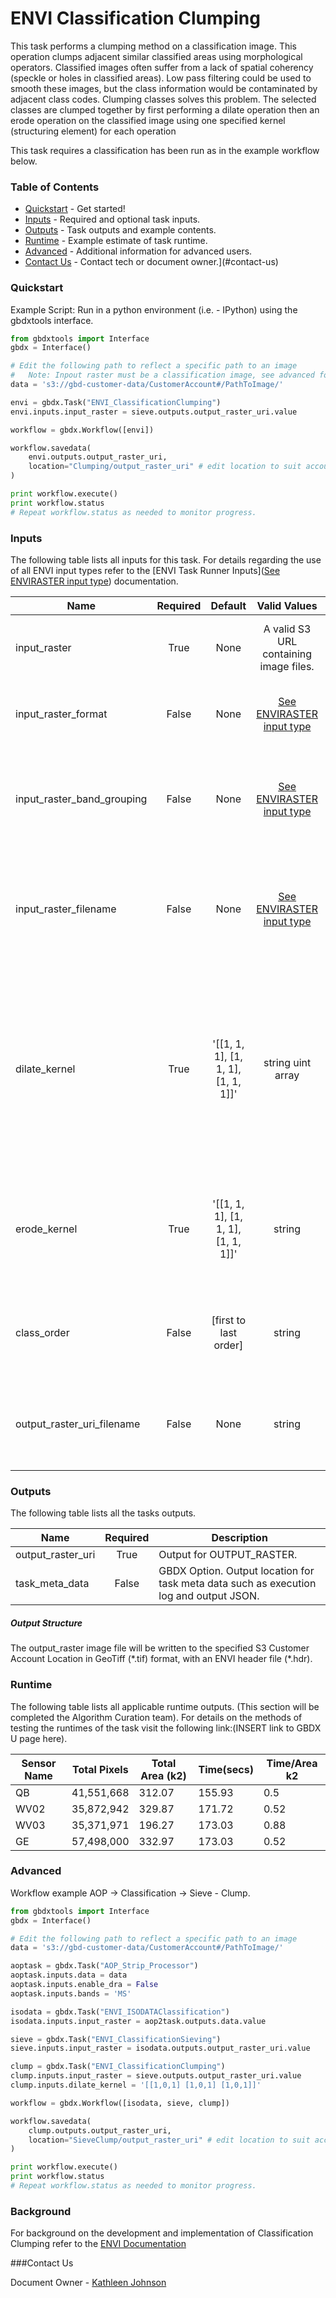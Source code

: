 # ENVI Classification Clumping

This task performs a clumping method on a classification image. This operation clumps adjacent similar classified areas using morphological operators. Classified images often suffer from a lack of spatial coherency (speckle or holes in classified areas). Low pass filtering could be used to smooth these images, but the class information would be contaminated by adjacent class codes. Clumping classes solves this problem. The selected classes are clumped together by first performing a dilate operation then an erode operation on the classified image using one specified kernel (structuring element) for each operation

This task requires a classification has been run as in the example workflow below. 



### Table of Contents

- [Quickstart](#quickstart) - Get started!
- [Inputs](#inputs) - Required and optional task inputs.
- [Outputs](#outputs) - Task outputs and example contents.
- [Runtime](#runtime) - Example estimate of task runtime.
- [Advanced](#advanced) - Additional information for advanced users.
- [Contact Us](#contact-us) - Contact tech or document owner.](#contact-us)



### Quickstart

Example Script: Run in a python environment (i.e. - IPython) using the gbdxtools interface.

```python
from gbdxtools import Interface
gbdx = Interface()

# Edit the following path to reflect a specific path to an image
#	Note: Inpout raster must be a classification image, see advanced for example
data = 's3://gbd-customer-data/CustomerAccount#/PathToImage/'

envi = gbdx.Task("ENVI_ClassificationClumping")
envi.inputs.input_raster = sieve.outputs.output_raster_uri.value

workflow = gbdx.Workflow([envi])

workflow.savedata(
    envi.outputs.output_raster_uri,
    location="Clumping/output_raster_uri" # edit location to suit account
)

print workflow.execute()
print workflow.status
# Repeat workflow.status as needed to monitor progress.
```

### Inputs

The following table lists all inputs for this task. For details regarding the use of all ENVI input types refer to the [ENVI Task Runner Inputs]([See ENVIRASTER input type](https://github.com/TDG-Platform/docs/blob/master/ENVI_Task_Runner_Inputs.md)) documentation.

| Name                       | Required |               Default               |               Valid Values               | Description                              |
| -------------------------- | :------: | :---------------------------------: | :--------------------------------------: | ---------------------------------------- |
| input_raster               |   True   |                None                 |  A valid S3 URL containing image files.  | Specify a raster from which to run the task. -- Value Type: ENVIRASTER |
| input_raster_format        |  False   |                None                 | [See ENVIRASTER input type](https://github.com/TDG-Platform/docs/blob/master/ENVI_Task_Runner_Inputs.md) | Provide the format of the image, for example: landsat-8. -- Value Type: STRING |
| input_raster_band_grouping |  False   |                None                 | [See ENVIRASTER input type](https://github.com/TDG-Platform/docs/blob/master/ENVI_Task_Runner_Inputs.md) | Provide the name of the band grouping to be used in the task, ie - panchromatic. -- Value Type: STRING |
| input_raster_filename      |  False   |                None                 | [See ENVIRASTER input type](https://github.com/TDG-Platform/docs/blob/master/ENVI_Task_Runner_Inputs.md) | Provide the explicit relative raster filename that ENVI will open. This overrides any file lookup in the task runner. -- Value Type: STRING |
| dilate_kernel              |   True   | '[[1, 1, 1], [1, 1, 1], [1, 1, 1]]' |            string uint array             | Specify 2D array of zeros and ones that represents the structuring element (kernel) used for a dilate operation.Dilation is a morphological operation that uses a structuring element to expand the shapes contained in the input image. -- Value Type: UINT[*, *] |
| erode_kernel               |   True   | '[[1, 1, 1], [1, 1, 1], [1, 1, 1]]' |                  string                  | Specify 2D array of zeros and ones that represents the structuring element (kernel) used for an erode operation. -- Value Type: UINT[*, *] |
| class_order                |  False   |        [first to last order]        |                  string                  | Specify the order of class names in which sieving is applied to the classification image. -- Value Type: STRING[*] |
| output_raster_uri_filename |  False   |                None                 |                  string                  | Specify a string with the fully-qualified path and filename for OUTPUT_RASTER. -- Value Type: STRING |

### Outputs

The following table lists all the tasks outputs.

| Name              | Required | Description                              |
| ----------------- | :------: | ---------------------------------------- |
| output_raster_uri |   True   | Output for OUTPUT_RASTER.                |
| task_meta_data    |  False   | GBDX Option. Output location for task meta data such as execution log and output JSON. |

##### Output Structure

The output_raster image file will be written to the specified S3 Customer Account Location in GeoTiff (\*.tif) format, with an ENVI header file (\*.hdr).

### Runtime

The following table lists all applicable runtime outputs. (This section will be completed the Algorithm Curation team). For details on the methods of testing the runtimes of the task visit the following link:(INSERT link to GBDX U page here).

| Sensor Name | Total Pixels | Total Area (k2) | Time(secs) | Time/Area k2 |
| ----------- | :----------: | --------------- | ---------- | ------------ |
| QB          |  41,551,668  | 312.07          | 155.93     | 0.5          |
| WV02        |  35,872,942  | 329.87          | 171.72     | 0.52         |
| WV03        |  35,371,971  | 196.27          | 173.03     | 0.88         |
| GE          |  57,498,000  | 332.97          | 173.03     | 0.52         |



### Advanced

Workflow example AOP -> Classification -> Sieve - Clump.

```python
from gbdxtools import Interface
gbdx = Interface()

# Edit the following path to reflect a specific path to an image
data = 's3://gbd-customer-data/CustomerAccount#/PathToImage/'

aoptask = gbdx.Task("AOP_Strip_Processor") 
aoptask.inputs.data = data
aoptask.inputs.enable_dra = False
aoptask.inputs.bands = 'MS'

isodata = gbdx.Task("ENVI_ISODATAClassification")
isodata.inputs.input_raster = aop2task.outputs.data.value

sieve = gbdx.Task("ENVI_ClassificationSieving")
sieve.inputs.input_raster = isodata.outputs.output_raster_uri.value

clump = gbdx.Task("ENVI_ClassificationClumping")
clump.inputs.input_raster = sieve.outputs.output_raster_uri.value
clump.inputs.dilate_kernel = '[[1,0,1] [1,0,1] [1,0,1]]'

workflow = gbdx.Workflow([isodata, sieve, clump])

workflow.savedata(
    clump.outputs.output_raster_uri,
    location="SieveClump/output_raster_uri" # edit location to suit account
)

print workflow.execute()
print workflow.status
# Repeat workflow.status as needed to monitor progress.
```



### Background

For background on the development and implementation of Classification Clumping refer to the [ENVI Documentation](http://www.harrisgeospatial.com/docs/enviclassificationclumpingtask.html)

###Contact Us

Document Owner - [Kathleen Johnson](#kathleen.johnson@digitalglobe.com)

